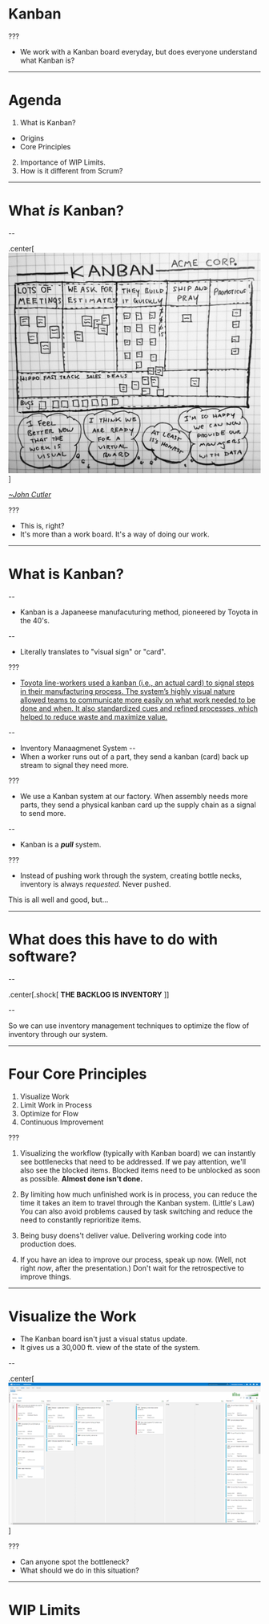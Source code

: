 # Kanban

???

 - We work with a Kanban board everyday, but does everyone understand what Kanban is?

---

# Agenda

1. What is Kanban?
  - Origins
  - Core Principles
2. Importance of WIP Limits.
3. How is it different from Scrum?

---

# What *is* Kanban?

--

.center[![Kanban at Acme Corp](img\KanbanAtAcmeCorp.jpeg)]

[*~John Cutler*](https://medium.com/@johnpcutler/real-world-kanban-a-cartoon-116fd37f14ac#.eu6lfj706)


???

 - This is, right?
 - It's more than a work board. It's a way of doing our work.

---

# What is Kanban?

--

 - Kanban is a Japaneese manufacuturing method, pioneered by Toyota in the 40's.

--

 - Literally translates to "visual sign" or "card".

???

- [Toyota line-workers used a kanban (i.e., an actual card) to signal steps in their manufacturing process. The system’s highly visual nature allowed teams to communicate more easily on what work needed to be done and when. It also standardized cues and refined processes, which helped to reduce waste and maximize value.](https://leankit.com/learn/kanban/what-is-kanban/)

--

 - Inventory Manaagmenet System
--
 - When a worker runs out of a part, they send a kanban (card) back up stream to signal they need more.

???

- We use a Kanban system at our factory. When assembly needs more parts, they send a physical kanban card up the supply chain as a signal to send more.

--
 - Kanban is a ***pull*** system.

???

 - Instead of pushing work through the system, creating bottle necks, inventory is always *requested*. Never pushed.

This is all well and good, but...

---

# What does this have to do with software?

--

 .center[.shock[
 **THE BACKLOG IS INVENTORY**
 ]]


--

So we can use inventory management techniques to optimize the flow of inventory through our system.

---

# Four Core Principles

1. Visualize Work
2. Limit Work in Process
3. Optimize for Flow
4. Continuous Improvement

???

1. Visualizing the workflow (typically with Kanban board) we can instantly see bottlenecks that need to be addressed. If we pay attention, we'll also see the blocked items. Blocked items need to be unblocked as soon as possible. **Almost done isn't done.**

2. By limiting how much unfinished work is in process, you can reduce the time it takes an item to travel through the Kanban system. (Little's Law) You can also avoid problems caused by task switching and reduce the need to constantly reprioritize items.

3. Being busy doens't deliver value. Delivering working code into production does.

4. If you have an idea to improve our process, speak up now. (Well, not right *now*, after the presentation.) Don't wait for the retrospective to improve things.


---

# Visualize the Work

 - The Kanban board isn't just a visual status update.
 - It gives us a 30,000 ft. view of the state of the system.

--

 .center[
 ![Over Wip](img/OverWip.png)
 ]

???

 - Can anyone spot the bottleneck?
 - What should we do in this situation?

---

# WIP Limits


